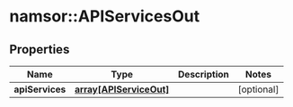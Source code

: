 # namsor::APIServicesOut

## Properties
Name | Type | Description | Notes
------------ | ------------- | ------------- | -------------
**apiServices** | [**array[APIServiceOut]**](APIServiceOut.md) |  | [optional] 


